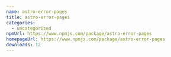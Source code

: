 ```yaml
---
name: astro-error-pages
title: astro-error-pages
categories:
  - uncategorized
npmUrl: https://www.npmjs.com/package/astro-error-pages
homepageUrl: https://www.npmjs.com/package/astro-error-pages
downloads: 12
---
```

